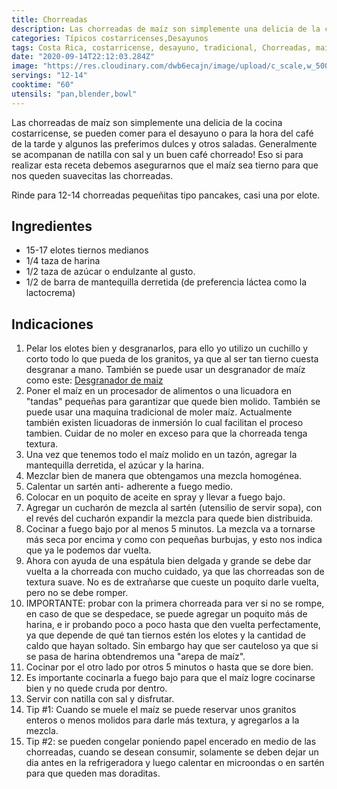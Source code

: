 ```yaml
---
title: Chorreadas
description: Las chorreadas de maíz son simplemente una delicia de la cocina costarricense, se pueden comer para el desayuno o para la hora del café de la tarde!
categories: Típicos costarricenses,Desayunos
tags: Costa Rica, costarricense, desayuno, tradicional, Chorreadas, maíz
date: "2020-09-14T22:12:03.284Z"
image: "https://res.cloudinary.com/dwb6ecajn/image/upload/c_scale,w_500/v1600064759/cocinaQ/Chorreadas/Chorreada2-main_wqpzoo.jpg"
servings: "12-14"
cooktime: "60"
utensils: "pan,blender,bowl"
---
```

Las chorreadas de maíz son simplemente una delicia de la cocina costarricense, se pueden comer para el desayuno o para la hora del café de la tarde y algunos las preferimos dulces y otros saladas. Generalmente se acompanan de natilla con sal y un buen café chorreado! Eso si para realizar esta receta debemos asegurarnos que el maíz sea tierno para que nos queden suavecitas las chorreadas.

Rinde para 12-14 chorreadas pequeñitas tipo pancakes, casi una por elote.

## Ingredientes

- 15-17 elotes tiernos medianos
- 1/4 taza de harina
- 1/2 taza de azúcar o endulzante al gusto.
- 1/2 de barra de mantequilla derretida (de preferencia láctea como la lactocrema)

## Indicaciones

1. Pelar los elotes bien y desgranarlos, para ello yo utilizo un cuchillo y corto todo lo que pueda de los granitos, ya que al ser tan tierno cuesta desgranar a mano. También se puede usar un desgranador de maíz como este: [Desgranador de maiz](https://amzn.to/3DZw69C)  
2. Poner el maíz en un procesador de alimentos o una licuadora en "tandas" pequeñas para garantizar que quede bien molido. También se puede usar una maquina tradicional de moler maíz. Actualmente también existen licuadoras de inmersión lo cual facilitan el proceso tambien. Cuidar de no moler en exceso para que la chorreada tenga textura.
3. Una vez que tenemos todo el maíz molido en un tazón,  agregar la mantequilla derretida, el azúcar y la harina.
4. Mezclar bien de manera que obtengamos una mezcla homogénea.
5. Calentar un sartén anti- adherente a fuego medio.
6. Colocar en  un poquito de aceite en spray y llevar a fuego bajo.
7. Agregar un cucharón de mezcla al sartén (utensilio de servir sopa), con el revés del cucharón expandir la mezcla para quede bien distribuida.
8. Cocinar a fuego bajo por al menos 5 minutos. La mezcla va a tornarse más seca por encima y como con pequeñas burbujas, y esto nos indica que ya le podemos dar vuelta.
9. Ahora con ayuda de una espátula bien delgada y grande se debe dar vuelta a la chorreada con mucho cuidado, ya que las chorreadas son de textura suave. No es de extrañarse que cueste un poquito darle vuelta, pero no se debe romper.
10. IMPORTANTE: probar con la primera chorreada para ver si no se rompe, en caso de que se despedace, se puede agregar un poquito más de harina, e ir probando poco a poco hasta que den vuelta perfectamente, ya que depende de qué tan tiernos estén los elotes y la cantidad de caldo que hayan soltado. Sin embargo hay que ser cauteloso ya que si se pasa de harina obtendremos una "arepa de maíz".
11. Cocinar por el otro lado por otros 5 minutos o  hasta que se dore bien.
12. Es importante cocinarla a fuego bajo para que el maíz logre cocinarse bien y no quede cruda por dentro.
13. Servir con natilla con sal y disfrutar.
14. Tip #1: Cuando se muele el maíz se puede reservar unos granitos enteros o menos molidos para darle más textura, y agregarlos a la mezcla.
15. Tip #2: se pueden congelar poniendo papel encerado en medio de las chorreadas, cuando se desean consumir, solamente se deben dejar un dia antes en la refrigeradora y luego calentar en microondas o en sartén para que queden mas doraditas.
